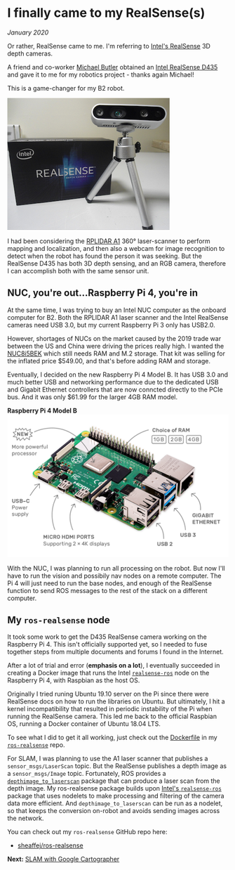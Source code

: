 # I finally came to my RealSense(s)

_January 2020_

Or rather, RealSense came to me. I'm referring to [Intel's RealSense](https://www.intelrealsense.com/stereo-depth/) 3D depth cameras.

A friend and co-worker [Michael Butler](https://github.com/mtbutler93) obtained an [Intel RealSense D435](https://www.intelrealsense.com/depth-camera-d435/) and gave it to me for my robotics project - thanks again Michael!

This is a game-changer for my B2 robot. 

![](/b2/images/4wd-base/d435_realsense_300px.jpg)

I had been considering the [RPLIDAR A1](http://www.slamtec.com/en/lidar/a1) 360° laser-scanner to perform mapping and localization, and then also a webcam for image recognition to detect when the robot has found the person it was seeking. But the RealSense D435 has both 3D depth sensing, and an RGB camera, therefore I can accomplish both with the same sensor unit.

## NUC, you're out...Raspberry Pi 4, you're in
At the same time, I was trying to buy an Intel NUC computer as the onboard computer for B2. Both the RPLIDAR A1 laser scanner and the Intel RealSense cameras need USB 3.0, but my current Raspberry Pi 3 only has USB2.0.

However, shortages of NUCs on the market caused by the 2019 trade war between the US and China were driving the prices really high. I wanted the [NUC8i5BEK](https://www.intel.com/content/www/us/en/products/boards-kits/nuc/kits/nuc8i5bek.html) which still needs RAM and M.2 storage. That kit was selling for the inflated price $549.00, and that's before adding RAM and storage.

Eventually, I decided on the new Raspberry Pi 4 Model B. It has USB 3.0 and much better USB and networking performance due to the dedicated USB and Gigabit Ethernet controllers that are now conncted directly to the PCIe bus. And it was only $61.99 for the larger 4GB RAM model.

**Raspberry Pi 4 Model B**
![](/b2/images/4wd-base/rpi4.png)

With the NUC, I was planning to run all processing on the robot. But now I'll have to run the vision and possibily nav nodes on a remote computer. The Pi 4 will just need to run the base nodes, and enough of the RealSense function to send ROS messages to the rest of the stack on a different computer.

## My `ros-realsense` node
It took some work to get the D435 RealSense camera working on the Raspberry Pi 4. This isn't officially supported yet, so I needed to fuse together steps from multiple documents and forums I found in the Internet. 

After a lot of trial and error (__emphasis on a lot__), I eventually succeeded in creating a Docker image that runs the Intel [`realsense-ros`](https://github.com/IntelRealSense/realsense-ros) node on the Raspberry Pi 4, with Raspbian as the host OS.

Originally I tried runing Ubuntu 19.10 server on the Pi since there were RealSense docs on how to run the libraries on Ubuntu. But ultimately, I hit a kernel incompatibility that resulted in periodic instability of the Pi when running the RealSense camera. This led me back to the official Raspbian OS, running a Docker container of Ubuntu 18.04 LTS. 

To see what I did to get it all working, just check out the [Dockerfile](https://github.com/sheaffej/ros-realsense/blob/master/Dockerfile) in my [`ros-realsense`](https://github.com/sheaffej/ros-realsense) repo.

For SLAM, I was planning to use the A1 laser scanner that publishes a `sensor_msgs/LaserScan` topic. But the RealSense publishes a depth image as a `sensor_msgs/Image` topic. Fortunately, ROS provides a [`depthimage_to_laserscan`](http://wiki.ros.org/depthimage_to_laserscan) package that can produce a laser scan from the depth image. My ros-realsense package builds upon [Intel's `realsense-ros`](https://github.com/IntelRealSense/realsense-ros) package that uses nodelets to make processing and filtering of the camera data more efficient. And `depthimage_to_laserscan` can be run as a nodelet, so that keeps the conversion on-robot and avoids sending images across the network.

You can check out my `ros-realsense` GitHub repo here:
* [sheaffej/ros-realsense](https://github.com/sheaffej/ros-realsense)

**Next:** [SLAM with Google Cartographer](/b2/slam/slam-with-cartographer)